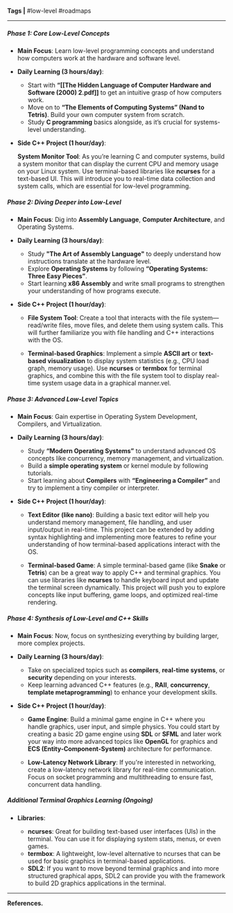  **Tags |**   #low-level #roadmaps 

-- -
##### **Phase 1: Core Low-Level Concepts**

- **Main Focus**: Learn low-level programming concepts and understand how computers work at the hardware and software level.

- **Daily Learning (3 hours/day)**:

    - Start with **“[[The Hidden Language of Computer Hardware and Software (2000) 2.pdf]]** to get an intuitive grasp of how computers work.
    - Move on to **“The Elements of Computing Systems” (Nand to Tetris)**. Build your own computer system from scratch.
    - Study **C programming** basics alongside, as it’s crucial for systems-level understanding.

- **Side C++ Project (1 hour/day)**:

    **System Monitor Tool**: As you’re learning C and computer systems, build a system monitor that can display the current CPU and memory usage on your Linux system. Use terminal-based libraries like **ncurses** for a text-based UI. This will introduce you to real-time data collection and system calls, which are essential for low-level programming.

##### **Phase 2: Diving Deeper into Low-Level**

- **Main Focus**: Dig into **Assembly Language**, **Computer Architecture**, and Operating Systems.

- **Daily Learning (3 hours/day)**:

    - Study **"The Art of Assembly Language"** to deeply understand how instructions translate at the hardware level.
    - Explore **Operating Systems** by following **“Operating Systems: Three Easy Pieces”**.
    - Start learning **x86 Assembly** and write small programs to strengthen your understanding of how programs execute.

- **Side C++ Project (1 hour/day)**:

    - **File System Tool**: Create a tool that interacts with the file system—read/write files, move files, and delete them using system calls. This will further familiarize you with file handling and C++ interactions with the OS.

    - **Terminal-based Graphics**: Implement a simple **ASCII art** or **text-based visualization** to display system statistics (e.g., CPU load graph, memory usage). Use **ncurses** or **termbox** for terminal graphics, and combine this with the file system tool to display real-time system usage data in a graphical manner.vel.

##### **Phase 3: Advanced Low-Level Topics**

- **Main Focus**: Gain expertise in Operating System Development, Compilers, and Virtualization.

- **Daily Learning (3 hours/day)**:

    - Study **“Modern Operating Systems”** to understand advanced OS concepts like concurrency, memory management, and virtualization.
    - Build a **simple operating system** or kernel module by following tutorials.
    - Start learning about **Compilers** with **“Engineering a Compiler”** and try to implement a tiny compiler or interpreter.

- **Side C++ Project (1 hour/day)**:

    - **Text Editor (like nano)**: Building a basic text editor will help you understand memory management, file handling, and user input/output in real-time. This project can be extended by adding syntax highlighting and implementing more features to refine your understanding of how terminal-based applications interact with the OS.

    - **Terminal-based Game**: A simple terminal-based game (like **Snake** or **Tetris**) can be a great way to apply C++ and terminal graphics. You can use libraries like **ncurses** to handle keyboard input and update the terminal screen dynamically. This project will push you to explore concepts like input buffering, game loops, and optimized real-time rendering.

##### **Phase 4: Synthesis of Low-Level and C++ Skills**

- **Main Focus**: Now, focus on synthesizing everything by building larger, more complex projects.

- **Daily Learning (3 hours/day)**:

    - Take on specialized topics such as **compilers**, **real-time systems**, or **security** depending on your interests.
    - Keep learning advanced C++ features (e.g., **RAII**, **concurrency**, **template metaprogramming**) to enhance your development skills.

- **Side C++ Project (1 hour/day)**:

    - **Game Engine**: Build a minimal game engine in C++ where you handle graphics, user input, and simple physics. You could start by creating a basic 2D game engine using **SDL** or **SFML** and later work your way into more advanced topics like **OpenGL** for graphics and **ECS (Entity-Component-System)** architecture for performance.

    - **Low-Latency Network Library**: If you're interested in networking, create a low-latency network library for real-time communication. Focus on socket programming and multithreading to ensure fast, concurrent data handling.

##### **Additional Terminal Graphics Learning (Ongoing)**

- **Libraries**:

    - **ncurses**: Great for building text-based user interfaces (UIs) in the terminal. You can use it for displaying system stats, menus, or even games.
    - **termbox**: A lightweight, low-level alternative to ncurses that can be used for basic graphics in terminal-based applications.
    - **SDL2**: If you want to move beyond terminal graphics and into more structured graphical apps, SDL2 can provide you with the framework to build 2D graphics applications in the terminal.

---

**References.**
